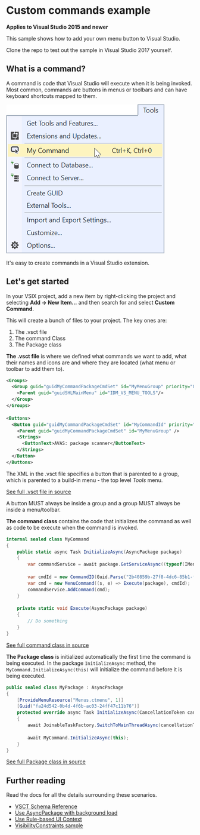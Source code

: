 # Custom commands example

**Applies to Visual Studio 2015 and newer**

This sample shows how to add your own menu button to Visual Studio.

Clone the repo to test out the sample in Visual Studio 2017 yourself.

## What is a command?
A command is code that Visual Studio will execute when it is being invoked. Most common, commands are buttons in menus or toolbars and can have keyboard shortcuts mapped to them.

![Command](art/command.png)

It's easy to create commands in a Visual Studio extension.

## Let's get started
In your VSIX project, add a new item by right-clicking the project and selecting **Add -> New Item...** and then search for and select **Custom Command**. 

This will create a bunch of files to your project. The key ones are:

1. The .vsct file
2. The command Class
3. The Package class

**The .vsct file** is where we defined what commands we want to add, what their names and icons are and where they are located (what menu or toolbar to add them to).

```xml
<Groups>
  <Group guid="guidMyCommandPackageCmdSet" id="MyMenuGroup" priority="0x0600">
    <Parent guid="guidSHLMainMenu" id="IDM_VS_MENU_TOOLS"/>
  </Group>
</Groups>

<Buttons>
  <Button guid="guidMyCommandPackageCmdSet" id="MyCommandId" priority="0x0100" type="Button">
    <Parent guid="guidMyCommandPackageCmdSet" id="MyMenuGroup" />
    <Strings>
      <ButtonText>AVAS: package scanner</ButtonText>
    </Strings>
  </Button>
</Buttons>
```

The XML in the .vsct file specifies a button that is parented to a group, which is parented to a build-in menu - the top level *Tools* menu.

[See full .vsct file in source](src/VSCommandTable.vsct)

A button MUST always be inside a group and a group MUST always be inside a menu/toolbar.

**The command class** contains the code that initializes the command as well as code to be execute when the command is invoked.

```c#
internal sealed class MyCommand
{
    public static async Task InitializeAsync(AsyncPackage package)
    {       
        var commandService = await package.GetServiceAsync((typeof(IMenuCommandService))) as OleMenuCommandService;

        var cmdId = new CommandID(Guid.Parse("2b40859b-27f8-4dc6-85b1-f253386aa5f6"), 0x0100); 
        var cmd = new MenuCommand((s, e) => Execute(package), cmdId);
        commandService.AddCommand(cmd);
    }

    private static void Execute(AsyncPackage package)
    {
        // Do something
    }
}
```

[See full command class in source](src/Commands/MyCommand.cs)

**The Package class** is initialized automatically the first time the command is being executed. In the package `InitializeAsync` method, the `MyCommand.InitializeAsync(this)` will initialize the command before it is being executed.

```c#
public sealed class MyPackage : AsyncPackage
{
    [ProvideMenuResource("Menus.ctmenu", 1)]
    [Guid("fa24d542-0b4d-4f6b-ac03-24ff47c11b76")]
    protected override async Task InitializeAsync(CancellationToken cancellationToken, IProgress<ServiceProgressData> progress)
    {
        await JoinableTaskFactory.SwitchToMainThreadAsync(cancellationToken);

        await MyCommand.InitializeAsync(this);
    }
}
```

[See full Package class in source](src/MyPackage.cs)

## Further reading
Read the docs for all the details surrounding these scenarios.

* [VSCT Schema Reference](https://docs.microsoft.com/en-us/visualstudio/extensibility/vsct-xml-schema-reference)
* [Use AsyncPackage with background load](https://docs.microsoft.com/en-us/visualstudio/extensibility/how-to-use-asyncpackage-to-load-vspackages-in-the-background)
* [Use Rule-based UI Context](https://docs.microsoft.com/en-us/visualstudio/extensibility/how-to-use-rule-based-ui-context-for-visual-studio-extensions)
* [VisibilityConstraints sample](https://github.com/madskristensen/VisibilityConstraintsSample)
